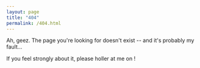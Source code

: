 ```yaml
---
layout: page
title: "404"
permalink: /404.html
---
```


Ah, geez. The page you're looking for doesn't exist -- and it's probably my fault...

If you feel strongly about it, please holler at me on
<a class="site-link" href="{{ site.mastodon_link }}" title="Mastodon">
    <i class="fa-brands fa-mastodon fa-beat" style="--fa-beat-scale: 1.25; --fa-animation-duration: 1.75s; --fa-animation-delay: 2.0s;"></i>
</a>
!
